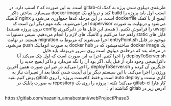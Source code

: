 <p dir="rtl">
طریقه‌ی دیپلوی شدن پرژه به کمک gitlab-ci است. به این صورت که ۲ استپ دارد.
در استپ اول باید پروژه را build کند و درواقع یک docker image می‌سازد. ساختن داکر ایمیج از با کمک dockerfile است.
در این مرحله کدها جمع‌آوری می‌شود و nginx کانفیگ می‌شود و درنهایت به صورت supervisor اجرا می‌شوند. نکته مهم دیگر این است که uwsgi را فراموش نکنیم. ( همه‌ی این فایل ها در دایرکتوری config درون پروژه هستند)
فایل های static راهم جدا می‌کنیم و کانفیگ های لازم را انجام می‌دهیم. سپس دستورات موجود در فایل entryPoint.sh اجرا می‌شوند که مربوط به migration هستند.
 در نهایت یک docker image ساخته‌میشود که در docker hub به صورت اتوماتیک push می‌شود.
 در مرحله بعد که مرحله‌ی دیپلوی است روی سرور مربوطه باید فایل deployToServer.sh را اجرا کنیم.
اجرا به این صورت است که اول چک می‌کند آیا داکرایمیجی وجود دارد از قبل یانه. اگر بود آن را نگه می‌دارد و داکر ایمیج جدید را جایگزین آن کرده و deployToServer.sh را اجرا می‌کند در غیر این صورت همین آخرین ورژن را اجرا می‌کند.
با این سیستم دیگر برای آپدیت شدن کدها بعد از تغییرات نیاز به کاری نیست و auto deploy است و فقط کافیست پروژه را روی gitlab پوش کنیم بقیه کار هارا gitlab-ci می‌کند!
نکته :‌ پروژه را روی یک repository به صورت پابلیک در آدرس زیر در gitlab گذاشته ام :
</p>
https://gitlab.com/nazanin_annabestani/webProjectPhase3
